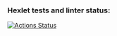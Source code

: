### Hexlet tests and linter status:
[![Actions Status](https://github.com/Qualcommes/python-project-49/actions/workflows/hexlet-check.yml/badge.svg)](https://github.com/Qualcommes/python-project-49/actions)